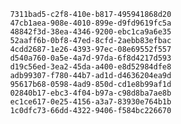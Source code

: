 
                7311bad5-c2f8-410e-b817-495941868d20
                47cb1aea-908e-4010-899e-d9fd9619fc5a
                48842f3d-38ea-4346-9200-ebc1ca9a6e35
                52aaff6b-0bf8-47ed-8cfd-2aebb83efbac
                4cdd2687-1e26-4393-97ec-08e69552f557
                d540a760-0a5e-4a7d-97da-6f8d4217d593
                d19c56ed-3ea2-45da-a400-e8d52984dfe8
                adb99307-f780-44b7-ad1d-d4636204ea9d
                95617b68-0598-4ad9-850d-cd1e8b99af1d
                02840b17-ebc3-4f04-b97a-c98d8ba7ae8b
                ec1ce617-0e25-4156-a3a7-83930e764b1b
                1c0dfc73-66dd-4322-9406-f584bc226670
                